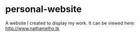 # personal-website
A website I created to display my work. It can be viewed here: http://www.nathanielho.tk
